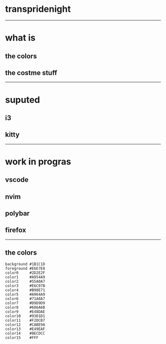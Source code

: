 # transpridenight
---
# what is
## the colors
## the costme stuff
---
# suputed 
## i3 
## kitty
---
# work in progras
## vscode 
## nvim 
## polybar
## firefox
---

## the colors
```color
background #1B1C1D
foreground #E6E7E8
color0     #2D2E2F
color1     #A954A9
color2     #55A0A7
color3     #E6C07B
color4     #B98E71
color5     #A964A9
color6     #71A8A7
color7     #D9D9D9
color8     #686A6B
color9     #E48DAE
color10    #93D1D1
color11    #F2DCB7
color12    #CABE9A
color13    #E49EAF
color14    #8ECDCC
color15    #FFF
```



